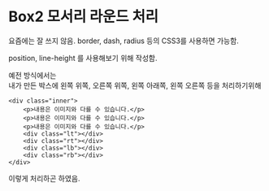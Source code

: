 # Box2 모서리 라운드 처리

요즘에는 잘 쓰지 않음.
border, dash, radius 등의 CSS3를 사용하면 가능함.

position, line-height 를 사용해보기 위해 작성함.

예전 방식에서는  
내가 만든 박스에 왼쪽 위쪽, 오른쪽 위쪽, 왼쪽 아래쪽, 왼쪽 오른쪽 등을 처리하기위해
```
<div class="inner">
    <p>내용은 이미지와 다를 수 있습니다.</p>
    <p>내용은 이미지와 다를 수 있습니다.</p>
    <p>내용은 이미지와 다를 수 있습니다.</p>
    <div class="lt"></div>
    <div class="rt"></div>
    <div class="lb"></div>
    <div class="rb"></div>
</div>
```
이렇게 처리하곤 하였음.
